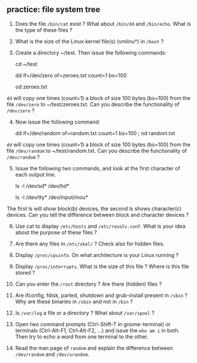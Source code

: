 ## practice: file system tree

1. Does the file `/bin/cat` exist ? What about `/bin/dd` and
`/bin/echo`. What is the type of these files ?

2. What is the size of the Linux kernel file(s) (vmlinu\*) in `/boot` ?

3. Create a directory ~/test. Then issue the following commands:

    cd ~/test

    dd if=/dev/zero of=zeroes.txt count=1 bs=100

    od zeroes.txt

`dd` will copy one times (count=1) a block of size 100 bytes (bs=100)
from the file `/dev/zero` to ~/test/zeroes.txt. Can you describe the
functionality of `/dev/zero` ?

4. Now issue the following command:

    dd if=/dev/random of=random.txt count=1 bs=100 ; od random.txt

`dd` will copy one times (count=1) a block of size 100 bytes (bs=100)
from the file `/dev/random` to ~/test/random.txt. Can you describe the
functionality of `/dev/random` ?

5. Issue the following two commands, and look at the first character of
each output line.

    ls -l /dev/sd* /dev/hd*

    ls -l /dev/tty* /dev/input/mou*

The first ls will show block(b) devices, the second ls shows
character(c) devices. Can you tell the difference between block and
character devices ?

6. Use cat to display `/etc/hosts` and `/etc/resolv.conf`. What is your
idea about the purpose of these files ?

7. Are there any files in `/etc/skel/` ? Check also for hidden files.

8. Display `/proc/cpuinfo`. On what architecture is your Linux running
?

9. Display `/proc/interrupts`. What is the size of this file ? Where is
this file stored ?

10. Can you enter the `/root` directory ? Are there (hidden) files ?

11. Are ifconfig, fdisk, parted, shutdown and grub-install present in
`/sbin` ? Why are these binaries in `/sbin` and not in `/bin` ?

12. Is `/var/log` a file or a directory ? What about `/var/spool` ?

13. Open two command prompts (Ctrl-Shift-T in gnome-terminal) or
terminals (Ctrl-Alt-F1, Ctrl-Alt-F2, ...) and issue the `who am i` in
both. Then try to echo a word from one terminal to the other.

14. Read the man page of `random` and explain the difference between
`/dev/random` and `/dev/urandom`.

